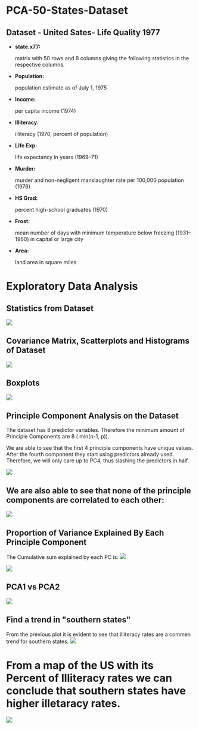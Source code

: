 # PCA-50-States-Dataset

## Dataset - United Sates- Life Quality 1977

- **state.x77:**

  matrix with 50 rows and 8 columns giving the following statistics in the respective columns.

- **Population:**
  
  population estimate as of July 1, 1975

- **Income:**
  
  per capita income (1974)

- **Illiteracy:**
  
  illiteracy (1970, percent of population)

- **Life Exp:**
  
  life expectancy in years (1969–71)

- **Murder:**
  
  murder and non-negligent manslaughter rate per 100,000 population (1976)

- **HS Grad:**
  
  percent high-school graduates (1970)

- **Frost:**
  
  mean number of days with minimum temperature below freezing (1931–1960) in capital or large city

- **Area:**
  
  land area in square miles


# Exploratory Data Analysis

## Statistics from Dataset

<img src="https://github.com/JaimeGoB/PCA-50-States-Dataset/blob/main/data/stats.png"  />

## Covariance Matrix, Scatterplots and Histograms of Dataset

<img src="https://github.com/JaimeGoB/PCA-50-States-Dataset/blob/main/data/cov-histogram-scatter-plots.png"  />

## Boxplots

<img src="https://github.com/JaimeGoB/PCA-50-States-Dataset/blob/main/data/boxplots.png"  />

## Principle Component Analysis on the Dataset

The dataset has 8 predictor variables. Therefore the minimum amount of Principle Components are 8 ( min(n-1, p)).

We are able to see that the first 4 principle components have unique values. After the fourth component they start using predictors already used.
Therefore, we will only care up to PC4, thus slashing the predictors in half.

<img src="https://github.com/JaimeGoB/PCA-50-States-Dataset/blob/main/data/pca.png"  />

##  We are also able to see that none of the principle components are correlated to each other:

<img src="https://github.com/JaimeGoB/PCA-50-States-Dataset/blob/main/data/cov_matrix.png"  />

## Proportion of Variance Explained By Each Principle Component

The Cumulative sum explained by each PC is:
<img src="https://github.com/JaimeGoB/PCA-50-States-Dataset/blob/main/data/pve-values.png"  />


<img src="https://github.com/JaimeGoB/PCA-50-States-Dataset/blob/main/data/pve.png"  />

## PCA1 vs PCA2

<img src="https://github.com/JaimeGoB/PCA-50-States-Dataset/blob/main/data/pca1-vs-pc2.png"  />


## Find a trend in "southern states"

From the previous plot it is evident to see that illiteracy rates are a commen trend for southern states.
<img src="https://github.com/JaimeGoB/PCA-50-States-Dataset/blob/main/data/southern.png"  />

# From a map of the US with its Percent of Illiteracy rates we can conclude that southern states have higher illetaracy rates.
<img src="https://github.com/JaimeGoB/PCA-50-States-Dataset/blob/main/data/illiteracy.png"  />







